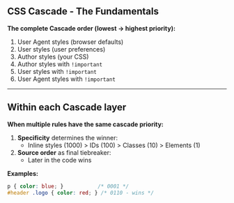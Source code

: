 ## CSS Cascade - The Fundamentals

**The complete Cascade order (lowest → highest priority):**
1. User Agent styles (browser defaults) <!-- .element class="fragment highlight-blue" -->
2. User styles (user preferences) <!-- .element class="fragment highlight-blue" -->
3. Author styles (your CSS) <!-- .element class="fragment highlight-blue" -->
4. Author <!-- .element class="fragment highlight-red" --> styles with `!important`
5. User <!-- .element class="fragment highlight-red" --> styles with `!important`
6. User <!-- .element class="fragment highlight-red" --> Agent styles with `!important`

---

## Within each Cascade layer

**When multiple rules have the same cascade priority:**

1. **Specificity** determines the winner:
   - Inline styles (1000) > IDs (100) > Classes (10) > Elements (1)
2. **Source order** as final tiebreaker:
   - Later in the code wins

**Examples:**
```css
p { color: blue; }           /* 0001 */
#header .logo { color: red; } /* 0110 - wins */
```